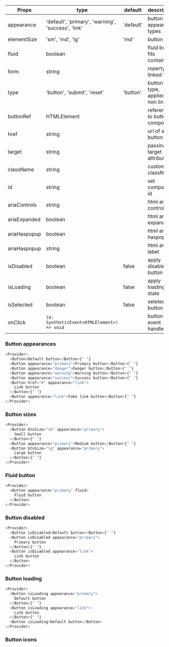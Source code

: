| Props        | type                                               | default   | description                           |
| ------------ | -------------------------------------------------- | --------- | ------------------------------------- |
| appearance   | 'default', 'primary', 'warning', 'success', 'link' | 'default' | button appearance types               |
| elementSize  | 'sm', 'md', 'lg'                                   | 'md'      | button size                           |
| fluid        | boolean                                            |           | fluid button fits container           |
| form         | string                                             |           | roperty of a linked form              |
| type         | 'button', 'submit', 'reset'                        | 'button'  | button type, applied for non link tag |
| buttonRef    | HTMLElement                                        |           | reference to button component         |
| href         | string                                             |           | url of a tag button                   |
| target       | string                                             |           | passing target attribute              |
| className    | string                                             |           | custom className                      |
| id           | string                                             |           | set component id                      |
| ariaControls | string                                             |           | html aria-controls                    |
| ariaExpanded | boolean                                            |           | html aria-expanded                    |
| ariaHaspopup | boolean                                            |           | html aria-haspopup                    |
| ariaHaspopup | string                                             |           | html aria-label                       |
| isDisabled   | boolean                                            | false     | apply disabled button                 |
| isLoading    | boolean                                            | false     | apply loading state                   |
| isSelected   | boolean                                            | false     | seleted button                        |
| onClick      | `(e: SyntheticEvent<HTMLElement>) => void`         |           | button click event handler            |

### Button appearances

```js
<Provider>
  <Button>Default button</Button>{" "}
  <Button appearance="primary">Primary button</Button>{" "}
  <Button appearance="danger">Danger button</Button>{" "}
  <Button appearance="warning">Warning button</Button>{" "}
  <Button appearance="success">Success button</Button>{" "}
  <Button href="#" appearance="link">
    Link button
  </Button>{" "}
  <Button appearance="link">Fake link button</Button>{" "}
</Provider>
```

### Button sizes

```js
<Provider>
  <Button btnSize="sm" appearance="primary">
    Small button
  </Button>{" "}
  <Button appearance="primary">Medium button</Button>{" "}
  <Button btnSize="lg" appearance="primary">
    Large button
  </Button>{" "}
</Provider>
```

### Fluid button

```js
<Provider>
  <Button appearance="primary" fluid>
    Fluid button
  </Button>
</Provider>
```

### Button disabled

```js
<Provider>
  <Button isDisabled>Default button</Button>{" "}
  <Button isDisabled appearance="primary">
    Primary button
  </Button>{" "}
  <Button isDisabled appearance="link">
    Link button
  </Button>
</Provider>
```

### Button loading

```js
<Provider>
  <Button isLoading appearance="primary">
    Default button
  </Button>{" "}
  <Button isLoading appearance="link">
    Link button
  </Button>{" "}
  <Button isLoading>Default button</Button>
</Provider>
```

### Button icons

